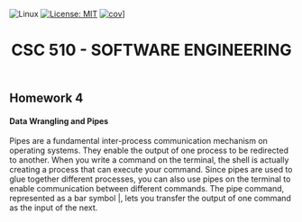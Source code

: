 ![Linux](https://img.shields.io/badge/Linux-FCC624?style=for-the-badge&logo=linux&logoColor=black)  [![License: MIT](https://img.shields.io/badge/License-MIT-yellow.svg)](https://opensource.org/licenses/MIT)  [![cov](https://<you>.github.io/<repo>/badges/coverage.svg)](https://github.com/CSC510-Software-Engineering-Fall-2024/HW-1/actions)]



<!-- TESTS PASSING BADGE -->
<!DOCTYPE html>
<html lang="en">
<head>
    <meta charset="UTF-8">
    <meta name="viewport" content="width=device-width, initial-scale=1.0">
    
</head>
<body>
    <header>
        <h1>CSC 510 - SOFTWARE ENGINEERING</h1>
    </header>
    <h2>Homework 4</h2>
    <h4>Data Wrangling and Pipes</h4>
    <p>Pipes are a fundamental inter-process communication mechanism on operating systems. They enable the output of one process to be redirected to another. When you write a command on the terminal, the shell is actually creating a process that can execute your command. Since pipes are used to glue together different processes, you can also use pipes on the terminal to enable communication between different commands. The pipe command, represented as a bar symbol |, lets you transfer the output of one command as the input of the next.</p>
</body>
</html>   
   
       
